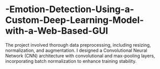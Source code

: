 # -Emotion-Detection-Using-a-Custom-Deep-Learning-Model-with-a-Web-Based-GUI
The project involved thorough data preprocessing, including resizing, normalization, and augmentation. I designed a Convolutional Neural Network (CNN) architecture with convolutional and max-pooling layers, incorporating batch normalization to enhance training stability.
